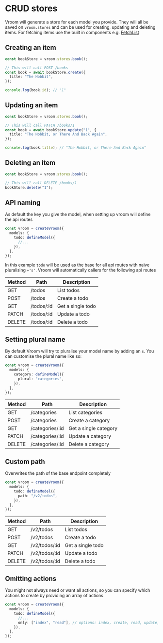 # CRUD stores

Vroom will generate a store for each model you provide. They will all be saved
on `vroom.stores` and can be used for creating, updating and deleting items. For
fetching items use the built in components e.g.
[FetchList](/guide/fetching/fetch-list)

## Creating an item

```typescript
const bookStore = vroom.stores.book();

// This will call POST /books
const book = await bookStore.create({
  title: "The Hobbit",
});

console.log(book.id); // "1"
```

## Updating an item

```typescript
const bookStore = vroom.stores.book();

// This will call PATCH /books/1
const book = await bookStore.update("1", {
  title: "The Hobbit, or There And Back Again",
});

console.log(book.title); // "The Hobbit, or There And Back Again"
```

## Deleting an item

```typescript
const bookStore = vroom.stores.book();

// This will call DELETE /books/1
bookStore.delete("1");
```

## API naming

As default the key you give the model, when setting up vroom will define the api
routes

```typescript
const vroom = createVroom({
  models: {
    todo: defineModel({
      //...
    }),
  },
});
```

In this example `todo` will be used as the base for all api routes with naive
pluralising `+'s'`. Vroom will automatically callers for the following api
routes

| Method | Path       | Description       |
| ------ | ---------- | ----------------- |
| GET    | /todos     | List todos        |
| POST   | /todos     | Create a todo     |
| GET    | /todos/:id | Get a single todo |
| PATCH  | /todos/:id | Update a todo     |
| DELETE | /todos/:id | Delete a todo     |

## Setting plural name

By default Vroom will try to pluralise your model name by adding an `s`. You can
customise the plural name like so:

```typescript
const vroom = createVroom({
  models: {
    category: defineModel({
      plural: "categories",
    }),
  },
});
```

| Method | Path            | Description           |
| ------ | --------------- | --------------------- |
| GET    | /categories     | List categories       |
| POST   | /categories     | Create a category     |
| GET    | /categories/:id | Get a single category |
| PATCH  | /categories/:id | Update a category     |
| DELETE | /categories/:id | Delete a category     |

## Custom path

Overwrites the path of the base endpoint completely

```typescript
const vroom = createVroom({
  models: {
    todo: defineModel({
      path: "/v2/todos",
    }),
  },
});
```

| Method | Path          | Description       |
| ------ | ------------- | ----------------- |
| GET    | /v2/todos     | List todos        |
| POST   | /v2/todos     | Create a todo     |
| GET    | /v2/todos/:id | Get a single todo |
| PATCH  | /v2/todos/:id | Update a todo     |
| DELETE | /v2/todos/:id | Delete a todo     |

## Omitting actions

You might not always need or want all actions, so you can specify which actions
to create by providing an array of actions

```typescript
const vroom = createVroom({
  models: {
    todo: defineModel({
      //...
      only: ["index", "read"], // options: index, create, read, update, delete
    }),
  },
});
```
